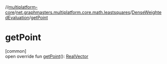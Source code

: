//[multiplatform-core](../../../index.md)/[net.graphmasters.multiplatform.core.math.leastsquares](../index.md)/[DenseWeightedEvaluation](index.md)/[getPoint](get-point.md)

# getPoint

[common]\
open override fun [getPoint](get-point.md)(): [RealVector](../../net.graphmasters.multiplatform.core.math.linear/-real-vector/index.md)
